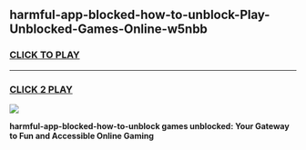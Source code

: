 
## harmful-app-blocked-how-to-unblock-Play-Unblocked-Games-Online-w5nbb
<h3>
<a href="https://premium76.site?title=harmful-app-blocked-how-to-unblock&ref=25A">CLICK TO PLAY</a></h3>
<hr>

<h3>
<a href="https://premium76.site?title=harmful-app-blocked-how-to-unblock&ref=25A">CLICK 2 PLAY</a>
  
</h3>

<a href="https://premium76.site?title=harmful-app-blocked-how-to-unblock&ref=25A"><img src="https://clearcache.store/games.png"></a>


**harmful-app-blocked-how-to-unblock games unblocked: Your Gateway to Fun and Accessible Online Gaming**
